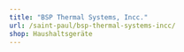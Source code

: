```yaml
---
title: "BSP Thermal Systems, Incc."
url: /saint-paul/bsp-thermal-systems-incc/
shop: Haushaltsgeräte
---
```

